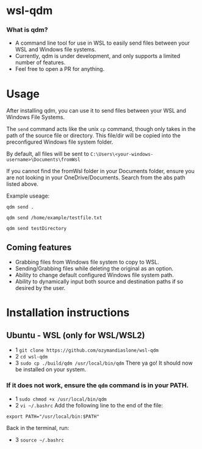 # wsl-qdm
### What is qdm?
- A command line tool for use in WSL to easily send files between your WSL and Windows file systems.
- Currently, qdm is under development, and only supports a limited number of features.
- Feel free to open a PR for anything.

# Usage
After installing qdm, you can use it to send files between your WSL and Windows File Systems.

The `send` command acts like the unix `cp` command, though only takes in the path of the source file or directory. This file/dir will be copied into the preconfigured Windows file system folder. 

By default, all files will be sent to `C:\Users\<your-windows-username>\Documents\fromWsl`

If you cannot find the fromWsl folder in your Documents folder, ensure you are not looking in your OneDrive/Documents. Search from the abs path listed above.

Example useage:
```
qdm send .

qdm send /home/example/testfile.txt

qdm send testDirectory
```

## Coming features
- Grabbing files from Windows file system to copy to WSL.
- Sending/Grabbing files while deleting the original as an option.
- Ability to change default configured Windows file system path.
- Ability to dynamically input both source and destination paths if so desired by the user.


# Installation instructions
## Ubuntu - WSL (only for WSL/WSL2)
- 1 `git clone https://github.com/ozymandiaslone/wsl-qdm`
- 2 `cd wsl-qdm`
- 3 `sudo cp ./build/qdm /usr/local/bin/qdm`
There ya go! It should now be installed on your system. 

### If it does not work, ensure the `qdm` command is in your PATH.
- 1 `sudo chmod +x /usr/local/bin/qdm`
- 2 `vi ~/.bashrc`
Add the following line to the end of the file:
```
export PATH="/usr/local/bin:$PATH"
```
Back in the terminal, run:
- 3 `source ~/.bashrc`

